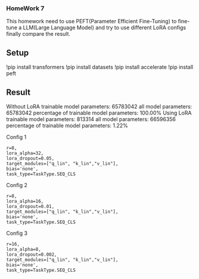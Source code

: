 ### HomeWork 7
This homework need to use PEFT(Parameter Efficient Fine-Tuning) to fine-tune a
LLM(Large Language Model) and try to use different LoRA configs finally compare the result.

## Setup
!pip install transformers
!pip install datasets
!pip install accelerate
!pip install peft

## Result

Without LoRA 
trainable model parameters: 65783042 all model parameters: 65783042 percentage of trainable model parameters: 100.00%
Using LoRA
trainable model parameters: 813314 all model parameters: 66596356 percentage of trainable model parameters: 1.22%

Config 1

    r=8,
    lora_alpha=32,
    lora_dropout=0.05,
    target_modules=["q_lin", "k_lin","v_lin"],
    bias='none',
    task_type=TaskType.SEQ_CLS

Config 2

    r=8,
    lora_alpha=16,
    lora_dropout=0.01,
    target_modules=["q_lin", "k_lin","v_lin"],
    bias='none',
    task_type=TaskType.SEQ_CLS

Config 3

    r=16,
    lora_alpha=8,
    lora_dropout=0.002,
    target_modules=["q_lin", "k_lin","v_lin"],
    bias='none',
    task_type=TaskType.SEQ_CLS
